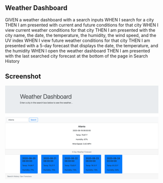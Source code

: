 ## Weather Dashboard

GIVEN a weather dashboard with a search inputs
WHEN I search for a city
THEN I am presented with current and future conditions for that city
WHEN I view current weather conditions for that city
THEN I am presented with the city name, the date, the temperature, the humidity, the wind speed, and the UV index
WHEN I view future weather conditions for that city
THEN I am presented with a 5-day forecast that displays the date, the temperature, and the humidity
WHEN I open the weather dashboard
THEN I am presented with the last searched city forecast at the bottom of the page in Search History

## Screenshot

![Screenshot](./weatherDashboardScreenshot.png)
